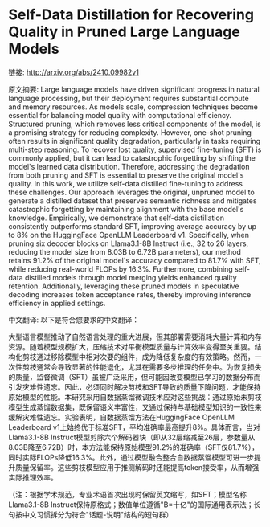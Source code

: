 # Self-Data Distillation for Recovering Quality in Pruned Large Language Models

链接: http://arxiv.org/abs/2410.09982v1

原文摘要:
Large language models have driven significant progress in natural language
processing, but their deployment requires substantial compute and memory
resources. As models scale, compression techniques become essential for
balancing model quality with computational efficiency. Structured pruning,
which removes less critical components of the model, is a promising strategy
for reducing complexity. However, one-shot pruning often results in significant
quality degradation, particularly in tasks requiring multi-step reasoning. To
recover lost quality, supervised fine-tuning (SFT) is commonly applied, but it
can lead to catastrophic forgetting by shifting the model's learned data
distribution. Therefore, addressing the degradation from both pruning and SFT
is essential to preserve the original model's quality. In this work, we utilize
self-data distilled fine-tuning to address these challenges. Our approach
leverages the original, unpruned model to generate a distilled dataset that
preserves semantic richness and mitigates catastrophic forgetting by
maintaining alignment with the base model's knowledge. Empirically, we
demonstrate that self-data distillation consistently outperforms standard SFT,
improving average accuracy by up to 8% on the HuggingFace OpenLLM Leaderboard
v1. Specifically, when pruning six decoder blocks on Llama3.1-8B Instruct
(i.e., 32 to 26 layers, reducing the model size from 8.03B to 6.72B
parameters), our method retains 91.2% of the original model's accuracy compared
to 81.7% with SFT, while reducing real-world FLOPs by 16.3%. Furthermore,
combining self-data distilled models through model merging yields enhanced
quality retention. Additionally, leveraging these pruned models in speculative
decoding increases token acceptance rates, thereby improving inference
efficiency in applied settings.

中文翻译:
以下是符合您要求的中文翻译：

大型语言模型推动了自然语言处理的重大进展，但其部署需要消耗大量计算和内存资源。随着模型规模扩大，压缩技术对平衡模型质量与计算效率变得至关重要。结构化剪枝通过移除模型中相对次要的组件，成为降低复杂度的有效策略。然而，一次性剪枝通常会导致显著的性能退化，尤其在需要多步推理的任务中。为恢复损失的质量，监督微调（SFT）虽被广泛采用，但可能因改变模型已学习的数据分布而引发灾难性遗忘。因此，必须同时解决剪枝和SFT导致的质量下降问题，才能保持原始模型的性能。本研究采用自数据蒸馏微调技术应对这些挑战：通过原始未剪枝模型生成蒸馏数据集，既保留语义丰富性，又通过保持与基础模型知识的一致性来缓解灾难性遗忘。实验表明，自数据蒸馏方法在HuggingFace OpenLLM Leaderboard v1上始终优于标准SFT，平均准确率最高提升8%。具体而言，当对Llama3.1-8B Instruct模型剪除六个解码器块（即从32层缩减至26层，参数量从8.03B降至6.72B）时，本方法能保持原始模型91.2%的准确率（SFT仅81.7%），同时实际FLOPs降低16.3%。此外，通过模型融合整合自数据蒸馏模型可进一步提升质量保留率。这些剪枝模型应用于推测解码时还能提高token接受率，从而增强实际推理效率。

（注：根据学术规范，专业术语首次出现时保留英文缩写，如SFT；模型名称Llama3.1-8B Instruct保持原格式；数值单位遵循"B=十亿"的国际通用表示法；长句按中文习惯拆分为符合"话题-说明"结构的短句群）
